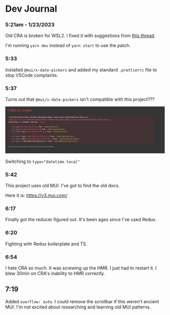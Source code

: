 # Dev Journal

### 5:21am - 1/23/2023

Old CRA is broken for WSL2. I fixed it with suggestions from [this thread](https://github.com/facebook/create-react-app/issues/7251). 

I'm running `yarn dev` instead of `yarn start` to use the patch.

### 5:33

Installed `@mui/x-date-pickers` and added my standard `.prettierrc` file to stop VSCode complaints.

### 5:37

Turns out that `@mui/x-date-pickers` isn't compatible with this project???

![x-date-pickers](./notes/x-date-pickers.png)

Switching to `type="datetime-local"`

### 5:42

This project uses old MUI. I've got to find the old docs.

Here it is: https://v3.mui.com/

### 6:17

Finally got the reducer figured out. It's been ages since I've used Redux.

### 6:20 

Fighting with Redux boilerplate and TS.

### 6:54

I hate CRA so much. It was screwing up the HMR. I just had to restart it. I blew 30min on CRA's inability to HMR correctly.

## 7:19

Added `overflow: auto`. I could remove the scrollbar if this weren't ancient MUI. I'm not excited about researching and learning old MUI patterns.
